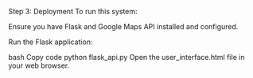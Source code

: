 Step 3: Deployment
To run this system:

Ensure you have Flask and Google Maps API installed and configured.

Run the Flask application:

bash
Copy code
python flask_api.py
Open the user_interface.html file in your web browser.
